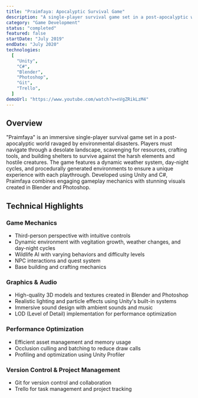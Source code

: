 ```yaml
---
title: "Praimfaya: Apocalyptic Survival Game"
description: "A single-player survival game set in a post-apocalyptic world."
category: "Game Development"
status: "completed"
featured: false
startDate: "July 2019"
endDate: "July 2020"
technologies:
  [
    "Unity",
    "C#",
    "Blender",
    "Photoshop",
    "Git",
    "Trello",
  ]
demoUrl: "https://www.youtube.com/watch?v=nVgZRikLzM4"
---
```


## Overview

"Praimfaya" is an immersive single-player survival game set in a post-apocalyptic world ravaged by environmental disasters. Players must navigate through a desolate landscape, scavenging for resources, crafting tools, and building shelters to survive against the harsh elements and hostile creatures. The game features a dynamic weather system, day-night cycles, and procedurally generated environments to ensure a unique experience with each playthrough. Developed using Unity and C#, Praimfaya combines engaging gameplay mechanics with stunning visuals created in Blender and Photoshop.

## Technical Highlights

### Game Mechanics
- Third-person perspective with intuitive controls
- Dynamic environment with vegitation growth, weather changes, and day-night cycles
- Wildlife AI with varying behaviors and difficulty levels
- NPC interactions and quest system
- Base building and crafting mechanics

### Graphics & Audio
- High-quality 3D models and textures created in Blender and Photoshop
- Realistic lighting and particle effects using Unity's built-in systems
- Immersive sound design with ambient sounds and music
- LOD (Level of Detail) implementation for performance optimization

### Performance Optimization
- Efficient asset management and memory usage
- Occlusion culling and batching to reduce draw calls
- Profiling and optimization using Unity Profiler

### Version Control & Project Management
- Git for version control and collaboration
- Trello for task management and project tracking
